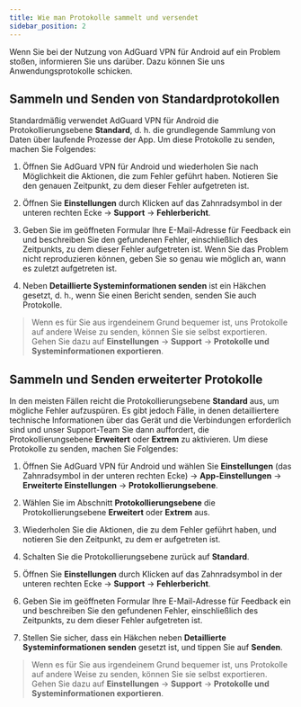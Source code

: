 ```yaml
---
title: Wie man Protokolle sammelt und versendet
sidebar_position: 2
---
```


Wenn Sie bei der Nutzung von AdGuard VPN für Android auf ein Problem stoßen, informieren Sie uns darüber. Dazu können Sie uns Anwendungsprotokolle schicken.

## Sammeln und Senden von Standardprotokollen

Standardmäßig verwendet AdGuard VPN für Android die Protokollierungsebene **Standard**, d. h. die grundlegende Sammlung von Daten über laufende Prozesse der App. Um diese Protokolle zu senden, machen Sie Folgendes:

1. Öffnen Sie AdGuard VPN für Android und wiederholen Sie nach Möglichkeit die Aktionen, die zum Fehler geführt haben. Notieren Sie den genauen Zeitpunkt, zu dem dieser Fehler aufgetreten ist.

2. Öffnen Sie **Einstellungen** durch Klicken auf das Zahnradsymbol in der unteren rechten Ecke → **Support** → **Fehlerbericht**.

3. Geben Sie im geöffneten Formular Ihre E-Mail-Adresse für Feedback ein und beschreiben Sie den gefundenen Fehler, einschließlich des Zeitpunkts, zu dem dieser Fehler aufgetreten ist. Wenn Sie das Problem nicht reproduzieren können, geben Sie so genau wie möglich an, wann es zuletzt aufgetreten ist.

4. Neben **Detaillierte Systeminformationen senden** ist ein Häkchen gesetzt, d. h., wenn Sie einen Bericht senden, senden Sie auch Protokolle.
> Wenn es für Sie aus irgendeinem Grund bequemer ist, uns Protokolle auf andere Weise zu senden, können Sie sie selbst exportieren. Gehen Sie dazu auf **Einstellungen** → **Support** → **Protokolle und Systeminformationen exportieren**.

## Sammeln und Senden erweiterter Protokolle

In den meisten Fällen reicht die Protokollierungsebene **Standard** aus, um mögliche Fehler aufzuspüren. Es gibt jedoch Fälle, in denen detailliertere technische Informationen über das Gerät und die Verbindungen erforderlich sind und unser Support-Team Sie dann auffordert, die Protokollierungsebene **Erweitert** oder **Extrem** zu aktivieren. Um diese Protokolle zu senden, machen Sie Folgendes:

1. Öffnen Sie AdGuard VPN für Android und wählen Sie **Einstellungen** (das Zahnradsymbol in der unteren rechten Ecke) → **App-Einstellungen** → **Erweiterte Einstellungen** → **Protokollierungsebene**.

2. Wählen Sie im Abschnitt **Protokollierungsebene** die Protokollierungsebene **Erweitert** oder **Extrem** aus.

3. Wiederholen Sie die Aktionen, die zu dem Fehler geführt haben, und notieren Sie den Zeitpunkt, zu dem er aufgetreten ist.

4. Schalten Sie die Protokollierungsebene zurück auf **Standard**.

5. Öffnen Sie **Einstellungen** durch Klicken auf das Zahnradsymbol in der unteren rechten Ecke → **Support** → **Fehlerbericht**.

6. Geben Sie im geöffneten Formular Ihre E-Mail-Adresse für Feedback ein und beschreiben Sie den gefundenen Fehler, einschließlich des Zeitpunkts, zu dem dieser Fehler aufgetreten ist.

7. Stellen Sie sicher, dass ein Häkchen neben **Detaillierte Systeminformationen senden** gesetzt ist, und tippen Sie auf **Senden**.
> Wenn es für Sie aus irgendeinem Grund bequemer ist, uns Protokolle auf andere Weise zu senden, können Sie sie selbst exportieren. Gehen Sie dazu auf **Einstellungen** → **Support** → **Protokolle und Systeminformationen exportieren**.
